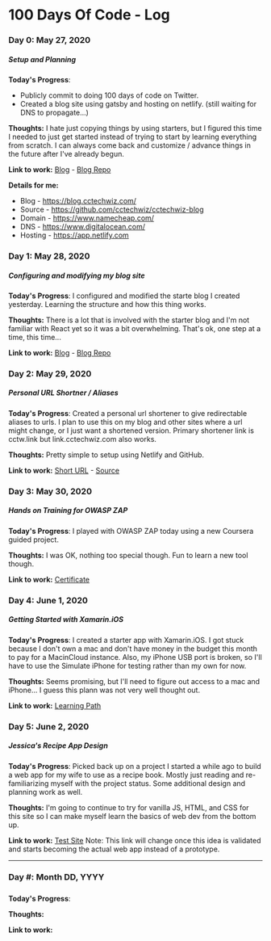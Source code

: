 # 100 Days Of Code - Log

### Day 0: May 27, 2020
##### Setup and Planning

**Today's Progress**:
* Publicly commit to doing 100 days of code on Twitter.
* Created a blog site using gatsby and hosting on netlify. (still waiting for DNS to propagate...)

**Thoughts:** I hate just copying things by using starters, but I figured this time I needed to just get started instead of trying to start by learning everything from scratch. I can always come back and customize / advance things in the future after I've already begun.

**Link to work:** [Blog](blog.cctechwiz.com) - [Blog Repo](https://github.com/cctechwiz/cctechwiz-blog)

**Details for me:**
* Blog - https://blog.cctechwiz.com/
* Source - https://github.com/cctechwiz/cctechwiz-blog
* Domain - https://www.namecheap.com/
* DNS - https://www.digitalocean.com/
* Hosting - https://app.netlify.com

### Day 1: May 28, 2020
##### Configuring and modifying my blog site

**Today's Progress**: I configured and modified the starte blog I created yesterday. Learning the structure and how this thing works.

**Thoughts:** There is a lot that is involved with the starter blog and I'm not familiar with React yet so it was a bit overwhelming. That's ok, one step at a time, this time...

**Link to work:** [Blog](blog.cctechwiz.com) - [Blog Repo](https://github.com/cctechwiz/cctechwiz-blog)

### Day 2: May 29, 2020
##### Personal URL Shortner / Aliases

**Today's Progress**: Created a personal url shortener to give redirectable aliases to urls. I plan to use this on my blog and other sites where a url might change, or I just want a shortened version. Primary shortener link is cctw.link but link.cctechwiz.com also works.

**Thoughts:** Pretty simple to setup using Netlify and GitHub.

**Link to work:** [Short URL](cctw.link) - [Source](https://github.com/cctechwiz/netlify-url-shortener)

### Day 3: May 30, 2020
##### Hands on Training for OWASP ZAP

**Today's Progress**: I played with OWASP ZAP today using a new Coursera guided project.

**Thoughts:** I was OK, nothing too special though. Fun to learn a new tool though.

**Link to work:** [Certificate](https://coursera.org/share/17ad430707617e230ef4f32564a65eb0)

### Day 4: June 1, 2020
##### Getting Started with Xamarin.iOS

**Today's Progress**: I created a starter app with Xamarin.iOS. I got stuck because I don't own a mac and don't have money in the budget this month to pay for a MacinCloud instance. Also, my iPhone USB port is broken, so I'll have to use the Simulate iPhone for testing rather than my own for now.

**Thoughts:** Seems promising, but I'll need to figure out access to a mac and iPhone... I guess this plann was not very well thought out.

**Link to work:** [Learning Path](https://docs.microsoft.com/en-us/learn/modules/introduction-to-xamarin-ios/)

### Day 5: June 2, 2020
##### Jessica's Recipe App Design

**Today's Progress**: Picked back up on a project I started a while ago to build a web app for my wife to use as a recipe book. Mostly just reading and re-familiarizing myself with the project status. Some additional design and planning work as well.

**Thoughts:** I'm going to continue to try for vanilla JS, HTML, and CSS for this site so I can make myself learn the basics of web dev from the bottom up.

**Link to work:** [Test Site](https://github.com/cctechwiz/vanilla_site) Note: This link will change once this idea is validated and starts becoming the actual web app instead of a prototype.

---

### Day #: Month DD, YYYY
##### 

**Today's Progress**: 

**Thoughts:** 

**Link to work:** 

